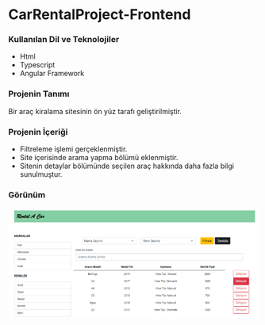 # CarRentalProject-Frontend

### Kullanılan Dil ve Teknolojiler
+ Html
+ Typescript
+ Angular Framework

### Projenin Tanımı 
Bir araç kiralama sitesinin ön yüz tarafı geliştirilmiştir.

### Projenin İçeriği
+ Filtreleme işlemi gerçeklenmiştir.
+ Site içerisinde arama yapma bölümü eklenmiştir.
+ Sitenin detaylar bölümünde seçilen araç hakkında daha fazla bilgi sunulmuştur.

### Görünüm
![](https://github.com/senanuryesilyurt/CarRentalProject-Fronted/blob/main/photos/RentACar.png)
